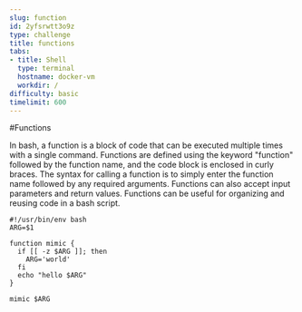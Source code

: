 ```yaml
---
slug: function
id: 2yfsrwtt3o9z
type: challenge
title: functions
tabs:
- title: Shell
  type: terminal
  hostname: docker-vm
  workdir: /
difficulty: basic
timelimit: 600
---
```

#Functions

In bash, a function is a block of code that can be executed multiple times with a single command. Functions are defined using the keyword "function" followed by the function name, and the code block is enclosed in curly braces. The syntax for calling a function is to simply enter the function name followed by any required arguments. Functions can also accept input parameters and return values. Functions can be useful for organizing and reusing code in a bash script.

```
#!/usr/bin/env bash
ARG=$1

function mimic {
  if [[ -z $ARG ]]; then
    ARG='world'
  fi
  echo "hello $ARG"
}

mimic $ARG
```